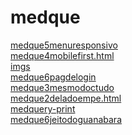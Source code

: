 # medque 
<a href='https://gabrielryanft.github.io/learning/cursoemvideo/htmlecss/css/medque/medque5menuresponsivo/' target='_blank' rel='next'>medque5menuresponsivo</a><br/>
<a href='https://gabrielryanft.github.io/learning/cursoemvideo/htmlecss/css/medque/medque4mobilefirst.html/' target='_blank' rel='next'>medque4mobilefirst.html</a><br/>
<a href='https://gabrielryanft.github.io/learning/cursoemvideo/htmlecss/css/medque/imgs/' target='_blank' rel='next'>imgs</a><br/>
<a href='https://gabrielryanft.github.io/learning/cursoemvideo/htmlecss/css/medque/medque6pagdelogin/' target='_blank' rel='next'>medque6pagdelogin</a><br/>
<a href='https://gabrielryanft.github.io/learning/cursoemvideo/htmlecss/css/medque/medque3mesmodoctudo/' target='_blank' rel='next'>medque3mesmodoctudo</a><br/>
<a href='https://gabrielryanft.github.io/learning/cursoemvideo/htmlecss/css/medque/medque2deladoempe.html/' target='_blank' rel='next'>medque2deladoempe.html</a><br/>
<a href='https://gabrielryanft.github.io/learning/cursoemvideo/htmlecss/css/medque/medquery-print/' target='_blank' rel='next'>medquery-print</a><br/>
<a href='https://gabrielryanft.github.io/learning/cursoemvideo/htmlecss/css/medque/medque6jeitodoguanabara/' target='_blank' rel='next'>medque6jeitodoguanabara</a><br/>
